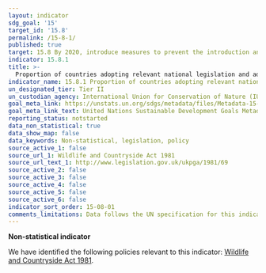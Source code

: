 ```yaml
---
layout: indicator
sdg_goal: '15'
target_id: '15.8'
permalink: /15-8-1/
published: true
target: 15.8 By 2020, introduce measures to prevent the introduction and significantly reduce the impact of invasive alien species on land and water ecosystems and control or eradicate the priority species
indicator: 15.8.1
title: >-
  Proportion of countries adopting relevant national legislation and adequately resourcing the prevention or control of invasive alien species
indicator_name: 15.8.1 Proportion of countries adopting relevant national legislation and adequately resourcing the prevention or control of invasive alien species
un_designated_tier: Tier II
un_custodian_agency: International Union for Conservation of Nature (IUCN)
goal_meta_link: https://unstats.un.org/sdgs/metadata/files/Metadata-15-08-01.pdf 
goal_meta_link_text: United Nations Sustainable Development Goals Metadata (PDF 4.0 MB)
reporting_status: notstarted
data_non_statistical: true
data_show_map: false
data_keywords: Non-statistical, legislation, policy
source_active_1: false
source_url_1: Wildlife and Countryside Act 1981
source_url_text_1: http://www.legislation.gov.uk/ukpga/1981/69
source_active_2: false
source_active_3: false
source_active_4: false
source_active_5: false
source_active_6: false
indicator_sort_order: 15-08-01
comments_limitations: Data follows the UN specification for this indicator. This indicator has been identified in collaboration with topic experts.
---
```

**Non-statistical indicator**

We have identified the following policies relevant to this indicator: [Wildlife and Countryside Act 1981](http://www.legislation.gov.uk/ukpga/1981/69).